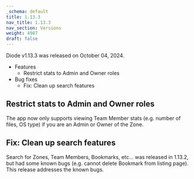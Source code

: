 ```yaml
---
_schema: default
title: 1.13.3
nav_title: 1.13.3
nav_section: Versions
weight: 4987
draft: false
---
```

Diode v1.13.3 was released on October 04, 2024.

* Features
  * Restrict stats to Admin and Owner roles
* Bug fixes
  * Fix: Clean up search features

## Restrict stats to Admin and Owner roles

The app now only supports viewing Team Member stats (e.g. number of files, OS type) if you are an Admin or Owner of the Zone.

## Fix: Clean up search features

Search for Zones, Team Members, Bookmarks, etc... was released in 1.13.2, but had some known bugs (e.g. cannot delete Bookmark from listing page).  This release addresses the known bugs.